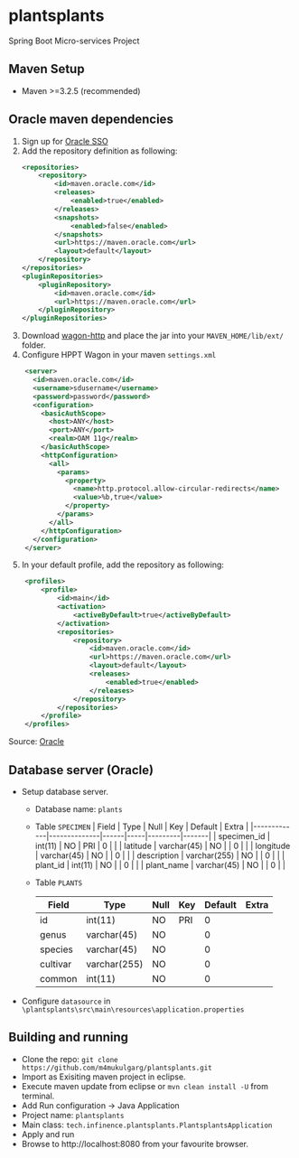 # plantsplants
Spring Boot Micro-services Project

## Maven Setup
* Maven >=3.2.5 (recommended)

## Oracle maven dependencies
1. Sign up for [Oracle SSO](https://www.oracle.com/webapps/maven/register/license.html)
2. Add the repository definition as following:
    ```xml
    <repositories>
        <repository>
            <id>maven.oracle.com</id>
            <releases>
                <enabled>true</enabled>
            </releases>
            <snapshots>
                <enabled>false</enabled>
            </snapshots>
            <url>https://maven.oracle.com</url>
            <layout>default</layout>
        </repository>
    </repositories>
    <pluginRepositories>
        <pluginRepository>
            <id>maven.oracle.com</id>
            <url>https://maven.oracle.com</url>
        </pluginRepository>
    </pluginRepositories>
    ```
3. Download [wagon-http](https://repo1.maven.org/maven2/org/apache/maven/wagon/wagon-http-shared/2.8/wagon-http-shared-2.8.jar) and place the jar into your ```MAVEN_HOME/lib/ext/``` folder.
4. Configure HPPT Wagon in your maven ```settings.xml```
```xml
    <server>
      <id>maven.oracle.com</id>
      <username>sdusername</username>
      <password>password</password>
      <configuration>
        <basicAuthScope>
          <host>ANY</host>
          <port>ANY</port>
          <realm>OAM 11g</realm>
        </basicAuthScope>
        <httpConfiguration>
          <all>
            <params>
              <property>
                <name>http.protocol.allow-circular-redirects</name>
                <value>%b,true</value>
              </property>
            </params>
          </all>
        </httpConfiguration>
      </configuration>
    </server>
```
5. In your default profile, add the repository as following:
```xml
    <profiles>
        <profile>
            <id>main</id>
            <activation>
                <activeByDefault>true</activeByDefault>
            </activation>
            <repositories>
                <repository>
                    <id>maven.oracle.com</id>
                    <url>https://maven.oracle.com</url>
                    <layout>default</layout>
                    <releases>
                        <enabled>true</enabled>
                    </releases>
                </repository>
            </repositories>
        </profile>
    </profiles>
```
Source: [Oracle](https://docs.oracle.com/middleware/1213/core/MAVEN/config_maven_repo.htm#MAVEN9010)
## Database server (Oracle)
* Setup database server.
  * Database name: ```plants```
  * Table ```SPECIMEN```
    | Field       | Type         | Null | Key | Default | Extra |
    |-------------|--------------|------|-----|---------|-------|
    | specimen_id | int(11)      | NO   | PRI | 0       |       |
    | latitude    | varchar(45)  | NO   |     | 0       |       |
    | longitude   | varchar(45)  | NO   |     | 0       |       |
    | description | varchar(255) | NO   |     | 0       |       |
    | plant_id    | int(11)      | NO   |     | 0       |       |
    | plant_name  | varchar(45)  | NO   |     | 0       |       |
    
  * Table ```PLANTS```

    | Field       | Type         | Null | Key | Default | Extra |
    |-------------|--------------|------|-----|---------|-------|
    | id	         | int(11)      | NO   | PRI | 0       |       |
    | genus       | varchar(45)  | NO   |     | 0       |       |
    | species     | varchar(45)  | NO   |     | 0       |       |
    | cultivar    | varchar(255) | NO   |     | 0       |       |
    | common      | int(11)      | NO   |     | 0       |       |

* Configure ```datasource``` in ```\plantsplants\src\main\resources\application.properties```
## Building and running
* Clone the repo: ```git clone https://github.com/m4mukulgarg/plantsplants.git```
* Import as Exisiting maven project in eclipse.
* Execute maven update from eclipse or ```mvn clean install -U``` from terminal.
* Add Run configuration -> Java Application
* Project name: ```plantsplants```
* Main class: ```tech.infinence.plantsplants.PlantsplantsApplication```
* Apply and run
* Browse to http://localhost:8080 from your favourite browser.
